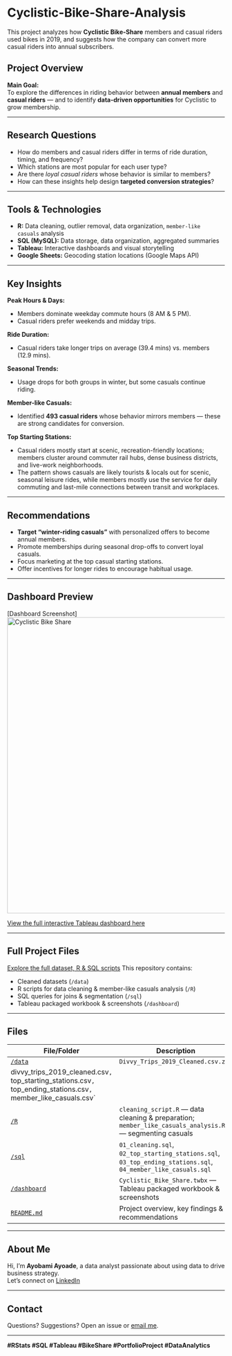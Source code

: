 # Cyclistic-Bike-Share-Analysis
This project analyzes how **Cyclistic Bike-Share** members and casual riders used bikes in 2019, and suggests how the company can convert more casual riders into annual subscribers.

##  Project Overview

**Main Goal:**  
To explore the differences in riding behavior between **annual members** and **casual riders** — and to identify **data-driven opportunities** for Cyclistic to grow membership.

---

##  Research Questions

- How do members and casual riders differ in terms of ride duration, timing, and frequency?
- Which stations are most popular for each user type?
- Are there *loyal casual riders* whose behavior is similar to members?
- How can these insights help design **targeted conversion strategies**?

---

##  Tools & Technologies

- **R:** Data cleaning, outlier removal, data organization, `member-like casuals` analysis
- **SQL (MySQL):** Data storage, data organization, aggregated summaries
- **Tableau:** Interactive dashboards and visual storytelling
- **Google Sheets:** Geocoding station locations (Google Maps API)

---

##  Key Insights

 **Peak Hours & Days:**  
- Members dominate weekday commute hours (8 AM & 5 PM).  
- Casual riders prefer weekends and midday trips.

 **Ride Duration:**  
- Casual riders take longer trips on average (39.4 mins) vs. members (12.9 mins).

 **Seasonal Trends:**  
- Usage drops for both groups in winter, but some casuals continue riding.

 **Member-like Casuals:**  
- Identified **493 casual riders** whose behavior mirrors members — these are strong candidates for conversion.

 **Top Starting Stations:**  
- Casual riders mostly start at scenic, recreation-friendly locations; members cluster around commuter rail hubs, dense business districts, and live-work neighborhoods.
- ⁠⁠The pattern shows casuals are likely tourists & locals out for scenic, seasonal leisure rides, while members mostly use the service for daily commuting and last-mile connections between transit and workplaces.


---

##  Recommendations

- **Target “winter-riding casuals”** with personalized offers to become annual members.
- Promote memberships during seasonal drop-offs to convert loyal casuals.
- Focus marketing at the top casual starting stations.
- Offer incentives for longer rides to encourage habitual usage.

---

##  Dashboard Preview

[Dashboard Screenshot] <img width="1034" height="685" alt="Cyclistic Bike Share" src="https://github.com/user-attachments/assets/eaa46681-6685-45cf-b0d6-37b2a3dc6304" />


 [View the full interactive Tableau dashboard here](https://public.tableau.com/views/CyclisticBikeShare_17519964294240/Dashboard1?:language=en-GB&publish=yes&:sid=&:display_count=n&:origin=viz_share_link)  

---

## Full Project Files  
[Explore the full dataset, R & SQL scripts](./) 
This repository contains:
- Cleaned datasets (`/data`)
- R scripts for data cleaning & member-like casuals analysis (`/R`)
- SQL queries for joins & segmentation (`/sql`)
- Tableau packaged workbook & screenshots (`/dashboard`)

---


## **Files**

| File/Folder | Description |
|--------------------------|------------------------------------------------|
| [`/data`](./data) | `Divvy_Trips_2019_Cleaned.csv.zip`
divvy_trips_2019_cleaned.csv`, `top_starting_stations.csv`, `top_ending_stations.csv`, `member_like_casuals.csv` |
| [`/R`](./R) | `cleaning_script.R` — data cleaning & preparation; `member_like_casuals_analysis.R` — segmenting casuals |
| [`/sql`](./sql) | `01_cleaning.sql`, `02_top_starting_stations.sql`, `03_top_ending_stations.sql`, `04_member_like_casuals.sql` |
| [`/dashboard`](./dashboard) | `Cyclistic_Bike_Share.twbx` — Tableau packaged workbook & screenshots |
| [`README.md`](./README.md) | Project overview, key findings & recommendations |

---

##  About Me

Hi, I’m **Ayobami Ayoade**, a data analyst passionate about using data to drive business strategy.  
Let’s connect on [LinkedIn](https://www.linkedin.com/in/ayobamzi/)

---

##  Contact

Questions? Suggestions? Open an issue or [email me](ayobami.ayoade@yahoo.com).

---

**#RStats #SQL #Tableau #BikeShare #PortfolioProject #DataAnalytics**

